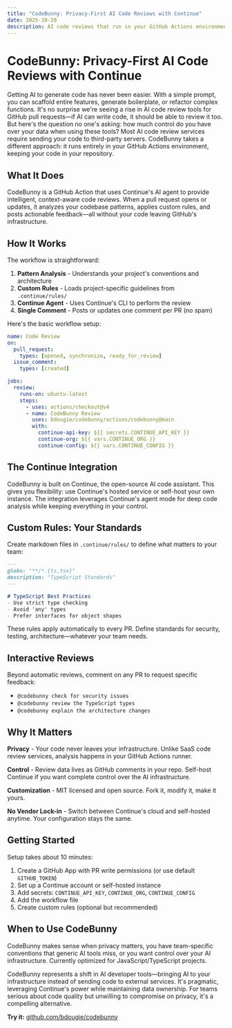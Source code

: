 ```yaml
---
title: "CodeBunny: Privacy-First AI Code Reviews with Continue"
date: 2025-10-20
description: AI code reviews that run in your GitHub Actions environment, keeping your code in your repository. Built on Continue for flexible, privacy-focused code analysis.
---
```


# CodeBunny: Privacy-First AI Code Reviews with Continue

Getting AI to generate code has never been easier. With a simple prompt, you can scaffold entire features, generate boilerplate, or refactor complex functions. It's no surprise we're seeing a rise in AI code review tools for GitHub pull requests—if AI can write code, it should be able to review it too. But here's the question no one's asking: how much control do you have over your data when using these tools? Most AI code review services require sending your code to third-party servers. CodeBunny takes a different approach: it runs entirely in your GitHub Actions environment, keeping your code in your repository.

## What It Does

CodeBunny is a GitHub Action that uses Continue's AI agent to provide intelligent, context-aware code reviews. When a pull request opens or updates, it analyzes your codebase patterns, applies custom rules, and posts actionable feedback—all without your code leaving GitHub's infrastructure.

## How It Works

The workflow is straightforward:

1. **Pattern Analysis** - Understands your project's conventions and architecture
2. **Custom Rules** - Loads project-specific guidelines from `.continue/rules/`
3. **Continue Agent** - Uses Continue's CLI to perform the review
4. **Single Comment** - Posts or updates one comment per PR (no spam)

Here's the basic workflow setup:

```yaml
name: Code Review
on:
  pull_request:
    types: [opened, synchronize, ready_for_review]
  issue_comment:
    types: [created]

jobs:
  review:
    runs-on: ubuntu-latest
    steps:
      - uses: actions/checkout@v4
      - name: CodeBunny Review
        uses: bdougie/codebunny/actions/codebunny@main
        with:
          continue-api-key: ${{ secrets.CONTINUE_API_KEY }}
          continue-org: ${{ vars.CONTINUE_ORG }}
          continue-config: ${{ vars.CONTINUE_CONFIG }}
```

## The Continue Integration

CodeBunny is built on Continue, the open-source AI code assistant. This gives you flexibility: use Continue's hosted service or self-host your own instance. The integration leverages Continue's agent mode for deep code analysis while keeping everything in your control.

## Custom Rules: Your Standards

Create markdown files in `.continue/rules/` to define what matters to your team:

```markdown
---
globs: "**/*.{ts,tsx}"
description: "TypeScript Standards"
---

# TypeScript Best Practices
- Use strict type checking
- Avoid 'any' types
- Prefer interfaces for object shapes
```

These rules apply automatically to every PR. Define standards for security, testing, architecture—whatever your team needs.

## Interactive Reviews

Beyond automatic reviews, comment on any PR to request specific feedback:

- `@codebunny check for security issues`
- `@codebunny review the TypeScript types`
- `@codebunny explain the architecture changes`

## Why It Matters

**Privacy** - Your code never leaves your infrastructure. Unlike SaaS code review services, analysis happens in your GitHub Actions runner.

**Control** - Review data lives as GitHub comments in your repo. Self-host Continue if you want complete control over the AI infrastructure.

**Customization** - MIT licensed and open source. Fork it, modify it, make it yours.

**No Vendor Lock-in** - Switch between Continue's cloud and self-hosted anytime. Your configuration stays the same.

## Getting Started

Setup takes about 10 minutes:

1. Create a GitHub App with PR write permissions (or use default `GITHUB_TOKEN`)
2. Set up a Continue account or self-hosted instance
3. Add secrets: `CONTINUE_API_KEY`, `CONTINUE_ORG`, `CONTINUE_CONFIG`
4. Add the workflow file
5. Create custom rules (optional but recommended)

## When to Use CodeBunny

CodeBunny makes sense when privacy matters, you have team-specific conventions that generic AI tools miss, or you want control over your AI infrastructure. Currently optimized for JavaScript/TypeScript projects.

CodeBunny represents a shift in AI developer tools—bringing AI to your infrastructure instead of sending code to external services. It's pragmatic, leveraging Continue's power while maintaining data ownership. For teams serious about code quality but unwilling to compromise on privacy, it's a compelling alternative.

**Try it:** [github.com/bdougie/codebunny](https://github.com/bdougie/codebunny)
